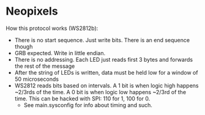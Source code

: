 # Neopixels

How this protocol works (WS2812b):

- There is no start sequence. Just write bits. There is an end sequence though
- GRB expected. Write in little endian.
- There is no addressing. Each LED just reads first 3 bytes and forwards the rest of the message
- After the string of LEDs is written, data must be held low for a window of 50 microseconds
- WS2812 reads bits based on intervals. A 1 bit is when logic high happens ~2/3rds of the time. A 0 bit is when logic low happens ~2/3rd of the time. This can be hacked with SPI: 110 for 1, 100 for 0. 
  - See main.sysconfig for info about timing and such.
